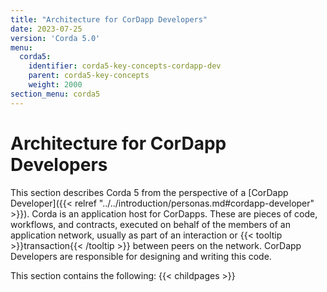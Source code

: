 ```yaml
---
title: "Architecture for CorDapp Developers"
date: 2023-07-25
version: 'Corda 5.0'
menu:
  corda5:
    identifier: corda5-key-concepts-cordapp-dev
    parent: corda5-key-concepts
    weight: 2000
section_menu: corda5
---
```


# Architecture for CorDapp Developers

This section describes Corda 5 from the perspective of a [CorDapp Developer]({{< relref "../../introduction/personas.md#cordapp-developer" >}}). Corda is an application host for CorDapps. These are pieces of code, workflows, and contracts, executed on behalf of the members of an application network, usually as part of an interaction or {{< tooltip >}}transaction{{< /tooltip >}} between peers on the network. CorDapp Developers are responsible for designing and writing this code.

This section contains the following:
{{< childpages >}}
